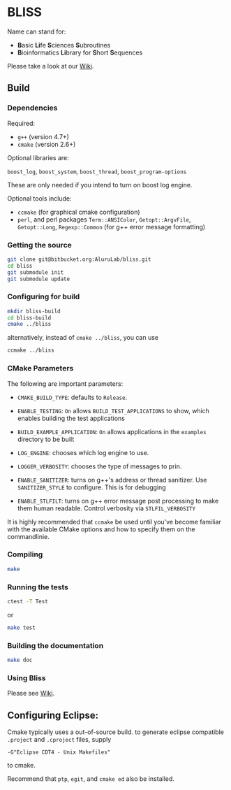 # BLISS

Name can stand for:

- **B**asic **Li**fe **S**ciences **S**ubroutines
- **B**ioinformatics **Li**brary for **S**hort **S**equences

Please take a look at our [Wiki](https://bitbucket.org/AluruLab/bliss/wiki/Home).

## Build

### Dependencies

Required:

- `g++` (version 4.7+)
- `cmake` (version 2.6+)


Optional libraries are:

`boost_log`, `boost_system`, `boost_thread`, `boost_program-options`

These are only needed if you intend to turn on boost log engine.


Optional tools include:

- `ccmake` (for graphical cmake configuration)
- `perl`, and perl packages `Term::ANSIColor`, `Getopt::ArgvFile`, `Getopt::Long`, `Regexp::Common` (for g++ error message formatting)


### Getting the source

```sh
git clone git@bitbucket.org:AluruLab/bliss.git
cd bliss
git submodule init
git submodule update
```

### Configuring for build

```sh
mkdir bliss-build
cd bliss-build
cmake ../bliss
```

alternatively, instead of `cmake ../bliss`, you can use

```sh
ccmake ../bliss
```


### CMake Parameters

The following are important parameters:

- `CMAKE_BUILD_TYPE`:  defaults to `Release`.
- `ENABLE_TESTING`:  `On` allows `BUILD_TEST_APPLICATIONS` to show, which enables building the test applications
- `BUILD_EXAMPLE_APPLICATION`: `On` allows applications in the `examples` directory to be built
- `LOG_ENGINE`: chooses which log engine to use.
- `LOGGER_VERBOSITY`: chooses the type of messages to prin.

- `ENABLE_SANITIZER`: turns on g++'s address or thread sanitizer.  Use `SANITIZER_STYLE` to configure.  This is for debugging
- `ENABLE_STLFILT`:  turns on g++ error message post processing to make them human readable.  Control verbosity via `STLFIL_VERBOSITY`

It is highly recommended that `ccmake` be used until you've become familiar with the available CMake options and how to specify them on the commandlinie.


### Compiling

```sh
make
```

### Running the tests

```sh
ctest -T Test
```

or 

```sh
make test
```


### Building the documentation

```sh
make doc
```

### Using Bliss
Please see  [Wiki](https://bitbucket.org/AluruLab/bliss/wiki/Home).



## Configuring Eclipse:

Cmake typically uses a out-of-source build.  to generate eclipse compatible `.project` and `.cproject` files, supply
```
-G"Eclipse CDT4 - Unix Makefiles"
```
to cmake.

Recommend that `ptp`, `egit`, and `cmake ed` also be installed.